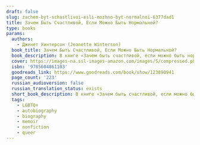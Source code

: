 ```yaml
---
draft: false
slug: zachem-byt-schastlivoi-esli-mozhno-byt-normalnoi-6377dad1
title: Зачем Быть Счастливой, Если Можно Быть Нормальной?
type: books
params:
  authors:
    - Дженет Уинтерсон (Jeanette Winterson)
  book_title: Зачем Быть Счастливой, Если Можно Быть Нормальной?
  book_description: В книге «Зачем быть счастливой, если можно быть нормальной?», впервые опубликованной в 2011 году, Джанет Уинтерсон возвращается к истории своего детства в приемной семье, легшей в основу полуавтобиографического романа «Не только апельсины» (1985), — на этот раз помещая ее в мемуарную рамку. Юные годы в промышленном городке на севере Англии, трудности взросления наперекор ожиданиям приемных родителей, истовых христиан-пятидесятников — развязку этой истории диктует сама жизнь. Надежду на освобождение от неприкаянного прошлого дает увлечение британской литературой и любовь к слову, которые Джанет Уинтерсон не только пронесет через десятилетия, но и сделает своим ремеслом. Отправляясь на поиски биологической матери двадцать пять лет спустя, она присваивает прошлый опыт, учится любить и примиряется с собой.Джанет Уинтерсон (род. 1959) — британская писательница, известная ярким и бескомпромиссным языком и необычными, зачастую юмористическими романами. Авторка романов «Не только апельсины», «Целую, твой Франкенштейн. История одной любви», «Разрыв во времени» и других. Награждена званием офицера ордена Британской империи в 2006 году.
  cover: https://images-na.ssl-images-amazon.com/images/S/compressed.photo.goodreads.com/books/1680031403i/123890941.jpg
  isbn: '9785604861103'
  goodreads_link: https://www.goodreads.com/book/show/123890941
  page_count: '223'
  russian_audioversion: false
  russian_translation_status: exists
  short_book_description: В книге «Зачем быть счастливой, если можно быть нормальной?», впервые опубликованной в 2011 году, Джанет Уинтерсон возвращается к истории своего детства в приемной семье, легшей в основу...
  tags:
    - LGBTQ+
    - autobiography
    - biography
    - memoir
    - nonfiction
    - queer
---
```

